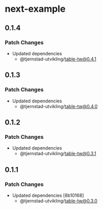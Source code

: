 # next-example

## 0.1.4

### Patch Changes

- Updated dependencies
  - @tjernstad-utvikling/table-tw@0.4.1

## 0.1.3

### Patch Changes

- Updated dependencies
  - @tjernstad-utvikling/table-tw@0.4.0

## 0.1.2

### Patch Changes

- Updated dependencies
  - @tjernstad-utvikling/table-tw@0.3.1

## 0.1.1

### Patch Changes

- Updated dependencies [8b10168]
  - @tjernstad-utvikling/table-tw@0.3.0
